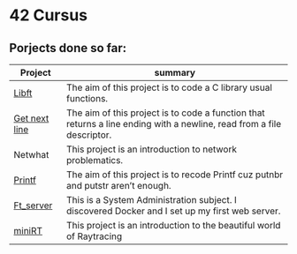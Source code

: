 # 42 Cursus
## Porjects done so far:

Project | summary
------- | -------
[Libft](https://github.com/elhadjaoui/42-Cursus/tree/main/libft) | The aim of this project is to code a C library usual functions.
[Get next line](https://github.com/elhadjaoui/42-Cursus/tree/main/get_next_line)| The aim of this project is to code a function that returns a line ending with a newline, read from a file descriptor.
Netwhat | This project is an introduction to network problematics.
[Printf](https://github.com/elhadjaoui/42-Cursus/tree/main/ft_printf)| The aim of this project is to recode Printf cuz putnbr and putstr aren’t enough.
[Ft_server](https://github.com/elhadjaoui/42-Cursus/tree/main/ft_server) |  This is a System Administration subject. I discovered Docker and I  set up my first web server.
[miniRT](https://github.com/elhadjaoui/42-Cursus/tree/main/miniRT)| This project is an introduction to the beautiful world of Raytracing
